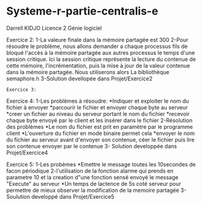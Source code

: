 # Systeme-r-partie-centralis-e
Darrell KIDJO
Licence 2 Génie logiciel

Exercice 2:
	1-La valeure finale dans la mémoire partagée est 300
	2-Pour résoudre le problème, nous allons demander a chaque processus fils de bloqué 
		l'accès à la mémoire partagée aux autres processus le temps d'une session critique.
		Ici la session critique représente la lecture du contenue de cette mémoire, l'incrémentation,
		puis la mise à jour de la valeur contenue dans la mémoire partagée. Nous utiliserons alors
		La bibliothèque semaphore.h	
	3-Solution devellopée dans Projet/Exercice2
	
	Exercice 3:
	
	
Exercice 4:
	1-Les problèmes à résoudre:
			*Indiquer et exploiter le nom du fichier à envoyer
			*parcourir le fichier et envoyer chaque byte au serveur
			*creer un fichier au niveau du serveur portant le nom du fichier
			*recevoir chaque byte envoyé par le client et les insérer dans le fichier
	2-Résolution des problèmes
			*Le nom du fichier est prit en paramètre par le programme client
			*L'ouverture du fichier en mode binaire permet cela
			*envoyer le nom du fichier au serveur avant d'envoyer son contenue, céer le fichier puis lire son contenue envoyer par le contenue
	3- Solution developpée dans Projet/Exercice4
	
Exercice 5:
	1-Les probèmes
		*Emettre le message toutes les 10secondes de facon périodique
	2-l'utilisation de la fonction alarme qui prends en parametre 10 et la creation d"une fonction sensé envoyé le message "Execute" au serveur
		*Un temps de lactence de 5s coté serveur pour permettre de mieux observer la modification de la memoire partagée 
	3-Soulution developpé dans Projet/Exercice5
